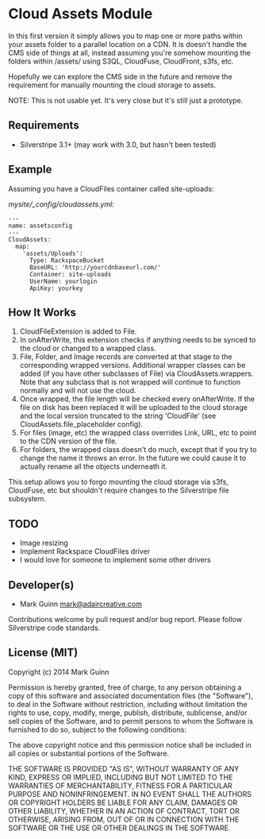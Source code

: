 Cloud Assets Module
===================

In this first version it simply allows you to map one or more paths
within your assets folder to a parallel location on a CDN. It is
doesn't handle the CMS side of things at all, instead assuming you're
somehow mounting the folders within /assets/ using S3QL, CloudFuse,
CloudFront, s3fs, etc.

Hopefully we can explore the CMS side in the future and remove the
requirement for manually mounting the cloud storage to assets.

NOTE: This is not usable yet. It's very close but it's still just a prototype.


Requirements
------------
- Silverstripe 3.1+ (may work with 3.0, but hasn't been tested)


Example
-------
Assuming you have a CloudFiles container called site-uploads:

*mysite/_config/cloudassets.yml:*
```
---
name: assetsconfig
---
CloudAssets:
  map:
    'assets/Uploads':
      Type: RackspaceBucket
      BaseURL: 'http://yourcdnbaseurl.com/'
      Container: site-uploads
      UserName: yourlogin
      ApiKey: yourkey
```


How It Works
------------
1. CloudFileExtension is added to File.
2. In onAfterWrite, this extension checks if anything needs to be synced to the cloud
   or changed to a wrapped class.
3. File, Folder, and Image records are converted at that stage to the corresponding
   wrapped versions. Additional wrapper classes can be added (if you have other
   subclasses of File) via CloudAssets.wrappers. Note that any subclass that is
   not wrapped will continue to function normally and will not use the cloud.
4. Once wrapped, the file length will be checked every onAfterWrite. If the file on
   disk has been replaced it will be uploaded to the cloud storage and the local version
   truncated to the string 'CloudFile' (see CloudAssets.file_placeholder config).
5. For files (image, etc) the wrapped class overrides Link, URL, etc to point to the
   CDN version of the file.
6. For folders, the wrapped class doesn't do much, except that if you try to change the
   name it throws an error. In the future we could cause it to actually rename all the
   objects underneath it.

This setup allows you to forgo mounting the cloud storage via s3fs, CloudFuse, etc but
shouldn't require changes to the Silverstripe file subsystem.


TODO
----
- Image resizing
- Implement Rackspace CloudFiles driver
- I would love for someone to implement some other drivers


Developer(s)
------------
- Mark Guinn <mark@adaircreative.com>

Contributions welcome by pull request and/or bug report.
Please follow Silverstripe code standards.


License (MIT)
-------------
Copyright (c) 2014 Mark Guinn

Permission is hereby granted, free of charge, to any person obtaining a copy of
this software and associated documentation files (the "Software"), to deal in
the Software without restriction, including without limitation the rights to use,
copy, modify, merge, publish, distribute, sublicense, and/or sell copies of the
Software, and to permit persons to whom the Software is furnished to do so, subject
to the following conditions:

The above copyright notice and this permission notice shall be included in all copies
or substantial portions of the Software.

THE SOFTWARE IS PROVIDED "AS IS", WITHOUT WARRANTY OF ANY KIND, EXPRESS OR IMPLIED,
INCLUDING BUT NOT LIMITED TO THE WARRANTIES OF MERCHANTABILITY, FITNESS FOR A PARTICULAR
PURPOSE AND NONINFRINGEMENT. IN NO EVENT SHALL THE AUTHORS OR COPYRIGHT HOLDERS BE LIABLE
FOR ANY CLAIM, DAMAGES OR OTHER LIABILITY, WHETHER IN AN ACTION OF CONTRACT, TORT OR
OTHERWISE, ARISING FROM, OUT OF OR IN CONNECTION WITH THE SOFTWARE OR THE USE OR OTHER
DEALINGS IN THE SOFTWARE.